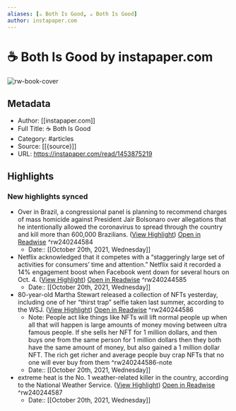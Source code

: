 ```yaml
---
aliases: [☕ Both Is Good, ☕ Both Is Good]
author: instapaper.com
---
```

# ☕ Both Is Good by instapaper.com

![rw-book-cover](https://readwise-assets.s3.amazonaws.com/static/images/article4.6bc1851654a0.png)

## Metadata
- Author: [[instapaper.com]]
- Full Title: ☕ Both Is Good
- Category: #articles
- Source: [[{source}]]
- URL: https://instapaper.com/read/1453875219

## Highlights
### New highlights synced
- Over in Brazil, a congressional panel is planning to recommend charges of mass homicide against President Jair Bolsonaro over allegations that he intentionally allowed the coronavirus to spread through the country and kill more than 600,000 Brazilians. ([View Highlight](https://instapaper.com/read/1453875219/17772433)) [Open in Readwise](https://readwise.io/open/240244584) ^rw240244584
    - Date:: [[October 20th, 2021, Wednesday]]
- Netflix acknowledged that it competes with a “staggeringly large set of activities for consumers’ time and attention.” Netflix said it recorded a 14% engagement boost when Facebook went down for several hours on Oct. 4. ([View Highlight](https://instapaper.com/read/1453875219/17772449)) [Open in Readwise](https://readwise.io/open/240244585) ^rw240244585
    - Date:: [[October 20th, 2021, Wednesday]]
- 80-year-old Martha Stewart released a collection of NFTs yesterday, including one of her “thirst trap” selfie taken last summer, according to the WSJ. ([View Highlight](https://instapaper.com/read/1453875219/17772472)) [Open in Readwise](https://readwise.io/open/240244586) ^rw240244586
    - Note: People act like things like NFTs will lift normal people up when all that will happen is large amounts of money moving between ultra famous people. If she sells her NFT for 1 million dollars, and then buys one from the same person for 1 million dollars then they both have the same amount of money, but also gained a 1 million dollar NFT. The rich get richer and average people buy crap NFTs that no one will ever buy from them ^rw240244586-note
    - Date:: [[October 20th, 2021, Wednesday]]
- extreme heat is the No. 1 weather-related killer in the country, according to the National Weather Service. ([View Highlight](https://instapaper.com/read/1453875219/17772486)) [Open in Readwise](https://readwise.io/open/240244587) ^rw240244587
    - Date:: [[October 20th, 2021, Wednesday]]
